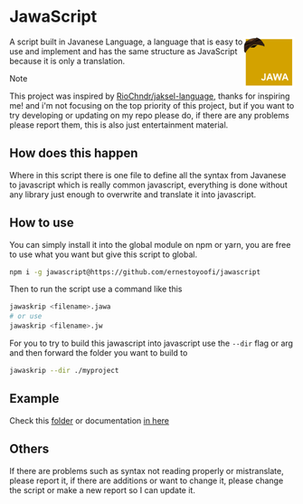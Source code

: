 # JawaScript

<img src="https://raw.githubusercontent.com/ernestoyoofi/jawascript/main/jawascript-icon.png" align="right" width="90"/>

A script built in Javanese Language, a language that is easy to use and implement and has the same structure as JavaScript because it is only a translation.

> [!NOTE]
> This project was inspired by [RioChndr/jaksel-language](https://github.com/RioChndr/jaksel-language), thanks for inspiring me! and i'm not focusing on the top priority of this project, but if you want to try developing or updating on my repo please do, if there are any problems please report them, this is also just entertainment material.

## How does this happen

Where in this script there is one file to define all the syntax from Javanese to javascript which is really common javascript, everything is done without any library just enough to overwrite and translate it into javascript.

## How to use

You can simply install it into the global module on npm or yarn, you are free to use what you want but give this script to global.

```bash
npm i -g jawascript@https://github.com/ernestoyoofi/jawascript
```

Then to run the script use a command like this

```bash
jawaskrip <filename>.jawa
# or use
jawaskrip <filename>.jw
```

For you to try to build this jawascript into javascript use the `--dir` flag or arg and then forward the folder you want to build to

```bash
jawaskrip --dir ./myproject
```

## Example

Check this [folder](./example) or documentation [in here](https://ernestoyoofi.github.io/jawascript)

## Others

If there are problems such as syntax not reading properly or mistranslate, please report it, if there are additions or want to change it, please change the script or make a new report so I can update it.